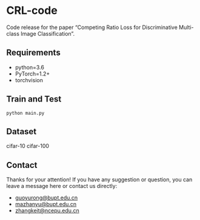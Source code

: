 # CRL-code
Code release for the paper “Competing Ratio Loss for Discriminative Multi-class Image Classification”. 

## Requirements

* python=3.6
* PyTorch=1.2+
* torchvision


## Train and Test


```shell
python main.py
```
## Dataset

cifar-10
cifar-100

## Contact

Thanks for your attention!
If you have any suggestion or question, you can leave a message here or contact us directly:

- guoyurong@bupt.edu.cn
- mazhanyu@bupt.edu.cn
- zhangkeit@ncepu.edu.cn
